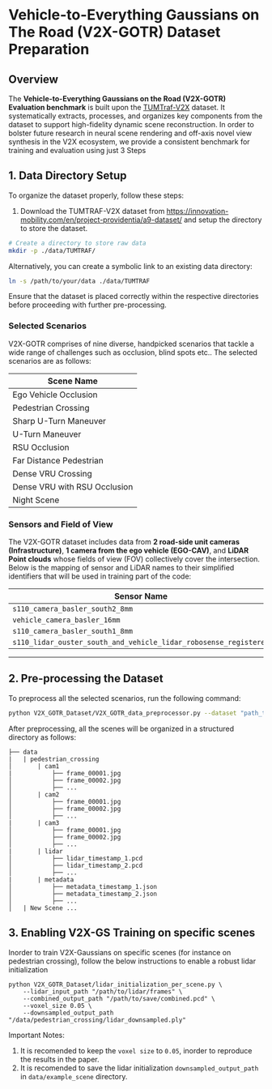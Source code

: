 # Vehicle-to-Everything Gaussians on The Road (V2X-GOTR) Dataset Preparation

## Overview
The **Vehicle-to-Everything Gaussians on the Road (V2X-GOTR) Evaluation benchmark** is built upon the [TUMTraf-V2X](https://innovation-mobility.com/tumtraf-dataset) dataset. It systematically extracts, processes, and organizes key components from the dataset to support high-fidelity dynamic scene reconstruction. In
order to bolster future research in neural scene rendering and off-axis novel view synthesis in the V2X ecosystem, we provide a consistent benchmark for training and evaluation using just 3 Steps

## 1. Data Directory Setup
To organize the dataset properly, follow these steps:

1) Download the TUMTRAF-V2X dataset from https://innovation-mobility.com/en/project-providentia/a9-dataset/ and setup the directory to store the dataset.

```bash
# Create a directory to store raw data
mkdir -p ./data/TUMTRAF/   
```

Alternatively, you can create a symbolic link to an existing data directory:

```bash
ln -s /path/to/your/data ./data/TUMTRAF
```

Ensure that the dataset is placed correctly within the respective directories before proceeding with further pre-processing.

### Selected Scenarios

V2X-GOTR comprises of nine diverse, handpicked scenarios that tackle a wide range of challenges such as occlusion, blind spots etc..
The selected scenarios are as follows:

| Scene Name                      |
|---------------------------------|
| Ego Vehicle Occlusion           |
| Pedestrian Crossing             |
| Sharp U-Turn Maneuver           |
| U-Turn Maneuver                 |
| RSU Occlusion                   |
| Far Distance Pedestrian         |
| Dense VRU Crossing              |
| Dense VRU with RSU Occlusion    |
| Night Scene                     |

### Sensors and Field of View

The V2X-GOTR dataset includes data from **2 road-side unit cameras (Infrastructure)**, **1 camera from the ego vehicle (EGO-CAV)**, and **LiDAR Point clouds** whose fields of view (FOV) collectively cover the intersection. Below is the mapping of sensor and LiDAR names to their simplified identifiers that will be used in training part of the code:

| Sensor Name                                     | Identifier |
|-------------------------------------------------|---------|
| `s110_camera_basler_south2_8mm`                 | `cam1`  |
| `vehicle_camera_basler_16mm`                    | `cam2`  |
| `s110_camera_basler_south1_8mm`                 | `cam3`  |
| `s110_lidar_ouster_south_and_vehicle_lidar_robosense_registered` | `lidar` |

---

## 2. Pre-processing the Dataset

To preprocess all the selected scenarios, run the following command:

```bash
python V2X_GOTR_Dataset/V2X_GOTR_data_preprocessor.py --dataset "path_to_TUMTRAF-V2X_dataset"
```
After preprocessing, all the scenes will be organized in a structured directory as follows:
```
├── data
|   | pedestrian_crossing
│       | cam1
|     		├── frame_00001.jpg
│     		├── frame_00002.jpg
│     		├── ...
│   	| cam2
│     		├── frame_00001.jpg
│     		├── frame_00002.jpg
│     		├── ...
|       | cam3
│     		├── frame_00001.jpg
│     		├── frame_00002.jpg
│     		├── ...
|       | lidar
│     		├── lidar_timestamp_1.pcd
│     		├── lidar_timestamp_2.pcd
│     		├── ...
|       | metadata
│     		├── metadata_timestamp_1.json
│     		├── metadata_timestamp_2.json
│     		├── ...
│   | New Scene ...
```
## 3. Enabling V2X-GS Training on specific scenes

Inorder to train V2X-Gaussians on specific scenes (for instance on pedestrian crossing), follow the below instructions to enable a robust lidar initialization
```shell
python V2X_GOTR_Dataset/lidar_initialization_per_scene.py \
    --lidar_input_path "/path/to/lidar/frames" \
    --combined_output_path "/path/to/save/combined.pcd" \
    --voxel_size 0.05 \
    --downsampled_output_path "/data/pedestrian_crossing/lidar_downsampled.ply"
```

Important Notes: 
1. It is recomended to keep the ```voxel size``` to ```0.05```, inorder to reproduce the results in the paper. 
2. It is recomended to save the lidar initialization ```downsampled_output_path``` in ```data/example_scene``` directory.
